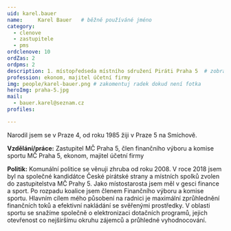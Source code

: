 ```yaml
---
uid: karel.bauer
name:     Karel Bauer  	# běžně používáné jméno
category:
  - clenove
  - zastupitele  
  - pms
ordclenove: 10
ordZas: 2
ordpms: 2
description: 1. místopředseda místního sdružení Piráti Praha 5  # zobrazuje se v lide
profession: ekonom, majitel účetní firmy
img: people/karel-bauer.png # zakomentuj radek dokud není fotka
heroImg: praha-5.jpg
mail:
  - bauer.karel@seznam.cz
profiles:

---
```


Narodil jsem se v Praze 4, od roku 1985 žiji v Praze 5 na Smíchově. 

**Vzdělání/práce:** Zastupitel MČ Praha 5, člen finančního výboru a komise sportu MČ Praha 5, ekonom, majitel účetní firmy

**Politik:** Komunální politice se věnuji zhruba od roku 2008. V roce 2018 jsem byl na společné kandidátce České pirátské strany a místních spolků zvolen do zastupitelstva MČ Prahy 5. Jako místostarosta jsem měl v gesci finance a sport. Po rozpadu koalice jsem členem Finančního výboru a komise sportu. Hlavním cílem mého působení na radnici je maximální zprůhlednění finančních toků a efektivní nakládání se svěřenými prostředky. V oblasti sportu se snažíme společně o elektronizaci dotačních programů, jejich otevřenost co nejširšímu okruhu zájemců a průhledné vyhodnocování.

